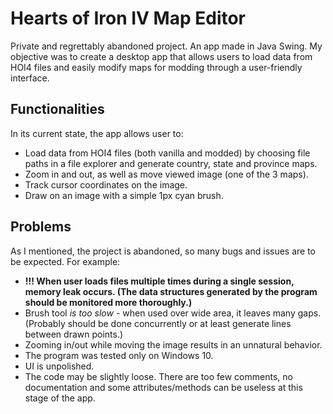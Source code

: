 # Hearts of Iron IV Map Editor

Private and regrettably abandoned project. An app made in Java Swing. My objective was to create a desktop app that allows users to load data from HOI4 files and easily modify maps for modding through a user-friendly interface.

## Functionalities

In its current state, the app allows user to:
- Load data from HOI4 files (both vanilla and modded) by choosing file paths in a file explorer and generate country, state and province maps.
- Zoom in and out, as well as move viewed image (one of the 3 maps).
- Track cursor coordinates on the image.
- Draw on an image with a simple 1px cyan brush.

## Problems

As I mentioned, the project is abandoned, so many bugs and issues are to be expected. For example:
- **!!!  When user loads files multiple times during a single session, memory leak occurs. (The data structures generated by the program should be monitored more thoroughly.)**
- Brush tool *is too slow* - when used over wide area, it leaves many gaps. (Probably should be done concurrently or at least generate lines between drawn points.)
- Zooming in/out while moving the image results in an unnatural behavior.
- The program was tested only on Windows 10.
- UI is unpolished.
- The code may be slightly loose. There are too few comments, no documentation and some attributes/methods can be useless at this stage of the app.
